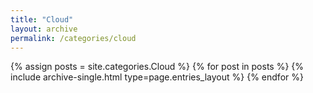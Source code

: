 ```yaml
---
title: "Cloud"
layout: archive
permalink: /categories/cloud
---
```



{% assign posts = site.categories.Cloud %}
{% for post in posts %} {% include archive-single.html type=page.entries_layout %} {% endfor %}